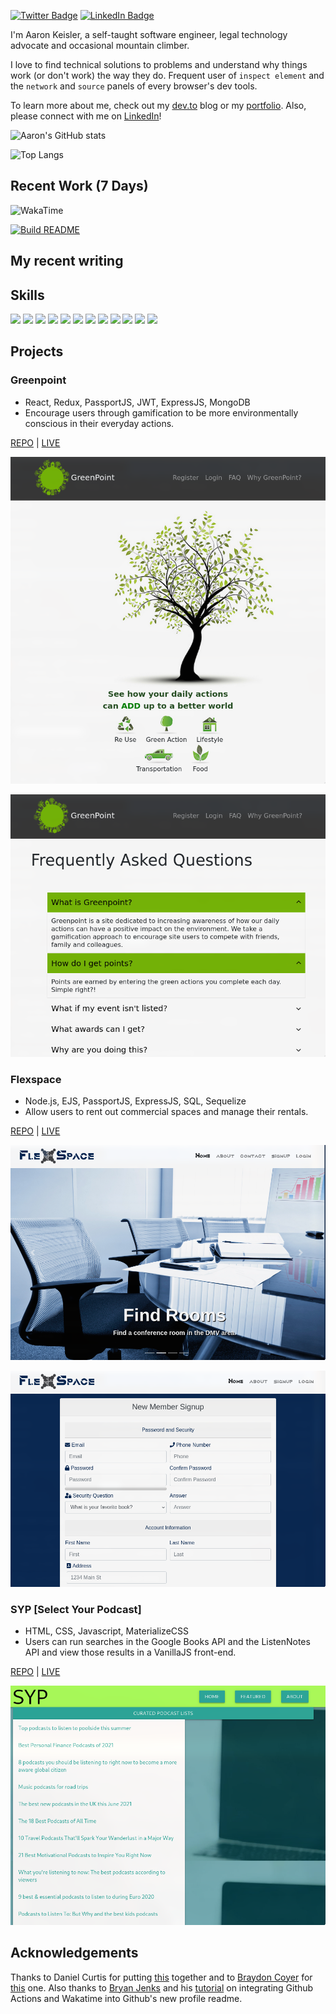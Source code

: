 [![Twitter Badge](https://img.shields.io/badge/Twitter-Profile-informational?style=flat&logo=twitter&logoColor=white&color=1CA2F1)](https://twitter.com/aaronkeisler)
[![LinkedIn Badge](https://img.shields.io/badge/LinkedIn-Profile-informational?style=flat&logo=linkedin&logoColor=white&color=0D76A8)](https://www.linkedin.com/in/akeisler/)

I'm Aaron Keisler, a self-taught software engineer, legal technology advocate and occasional mountain climber.

I love to find technical solutions to problems and understand why things work (or don't work) the way they do. Frequent user of `inspect element` and the `network` and `source` panels of every browser's dev tools.

To learn more about me, check out my [dev.to](https://dev.to/aaronclimbs) blog or my [portfolio](https://keisler.dev). Also, please connect with me on [LinkedIn](https://linkedin.com/in/akeisler)!

![Aaron's GitHub stats](https://github-readme-stats-aaronclimbs.vercel.app/api?username=aaronclimbs&show_icons=true)

![Top Langs](https://github-readme-stats-aaronclimbs.vercel.app/api/top-langs/?username=aaronclimbs&layout=compact)

## Recent Work (7 Days)
![WakaTime](https://github-readme-stats.vercel.app/api/wakatime?username=aaronclimbs)

[![Build README](https://github.com/aaronclimbs/aaronclimbs/actions/workflows/build.yaml/badge.svg)](https://github.com/aaronclimbs/aaronclimbs/actions/workflows/build.yaml)

## My recent writing


## Skills

![](https://img.shields.io/badge/Code-React-informational?style=flat&logo=react&logoColor=white&color=4AB197)
![](https://img.shields.io/badge/Code-Redux-informational?style=flat&logo=Redux&logoColor=white&color=4AB197)
![](https://img.shields.io/badge/Code-Gatsby-informational?style=flat&logo=gatsby&logoColor=white&color=4AB197)
![](https://img.shields.io/badge/Code-JavaScript-informational?style=flat&logo=JavaScript&logoColor=white&color=4AB197)
![](https://img.shields.io/badge/Code-TypeScript-informational?style=flat&logo=TypeScript&logoColor=white&color=4AB197)
![](https://img.shields.io/badge/Code-MongoDB-informational?style=flat&logo=MongoDB&logoColor=white&color=4AB197)
![](https://img.shields.io/badge/Code-MySQL-informational?style=flat&logo=MySQL&logoColor=white&color=4AB197)
![](https://img.shields.io/badge/Style-CSS-informational?style=flat&logo=css3&logoColor=white&color=4AB197)
![](https://img.shields.io/badge/Style-Sass-informational?style=flat&logo=Sass&logoColor=white&color=4AB197)
![](https://img.shields.io/badge/Style-Tailwind-informational?style=flat&logo=Tailwind-CSS&logoColor=white&color=4AB197)
![](https://img.shields.io/badge/Test-Jest-informational?style=flat&logo=jest&logoColor=white&color=4AB197)
![](https://img.shields.io/badge/Test-Mocha-informational?style=flat&logo=Mocha&logoColor=white&color=4AB197)

## Projects

### Greenpoint

- React, Redux, PassportJS, JWT, ExpressJS, MongoDB
- Encourage users through gamification to be more environmentally conscious in their everyday actions.

[REPO](https://www.github.com/aaronclimbs/greenpoint) | [LIVE](https://glacial-peak-greenpoint.herokuapp.com)

![Greenpoint Homepage](./assets/GreenpointHomepage.png)

![Greenpoint FAQ](./assets/GreenpointFAQ.png)

### Flexspace

- Node.js, EJS, PassportJS, ExpressJS, SQL, Sequelize
- Allow users to rent out commercial spaces and manage their rentals.

[REPO](https://www.github.com/aaronclimbs/flexspace) | [LIVE](https://gwbootcampflexspace.herokuapp.com)

![Flexspace Cover](./assets/FlexspaceCover.png)

![Flexspace Cover](./assets/FlexspaceSignup.png)

### SYP [Select Your Podcast]

- HTML, CSS, Javascript, MaterializeCSS
- Users can run searches in the Google Books API and the ListenNotes API and view those results in a VanillaJS front-end.

[REPO](https://www.github.com/aaronclimbs/stunning-potato) | [LIVE](https://aaronclimbs.github.io/stunning-potato/index.html)

![SYP Cover](./assets/SYPHomepage.png)

## Acknowledgements

Thanks to Daniel Curtis for putting [this](https://dev.to/curtiscodes/self-updating-github-profile-readme-with-javascript-lhm) together and to [Braydon Coyer](https://github.com/braydoncoyer) for [this](https://blog.braydoncoyer.dev/creating-a-killer-github-profile-readme-part-1) one. Also thanks to [Bryan Jenks](https://github.com/tallguyjenks) and his [tutorial](https://www.youtube.com/watch?v=jazcHIaitfE&t=74s) on integrating Github Actions and Wakatime into Github's new profile readme.
